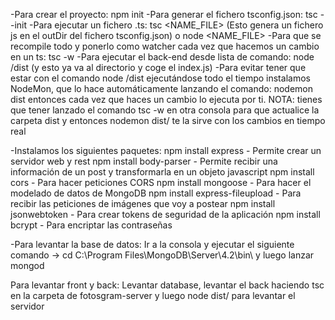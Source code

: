 -Para crear el proyecto: npm init
-Para generar el fichero tsconfig.json: tsc --init
-Para ejecutar un fichero .ts: tsc <NAME_FILE> (Esto genera un fichero js en el outDir del fichero  tsconfig.json) o node <NAME_FILE>
-Para que se recompile todo y ponerlo como watcher cada vez que hacemos un cambio en un ts: tsc -w
-Para ejecutar el back-end desde lista de comando: node /dist (y esto  ya va al directorio y coge el index.js)
-Para evitar tener que estar con el comando node /dist ejecutándose todo el tiempo instalamos NodeMon, que lo hace automáticamente 
lanzando el comando: nodemon dist entonces cada vez que haces un cambio lo ejecuta por ti. NOTA: tienes que tener lanzado el comando tsc -w en otra consola
para que actualice la carpeta dist y entonces nodemon dist/ te la sirve con los cambios en tiempo real

-Instalamos los siguientes paquetes:
npm install express             - Permite crear un servidor web y rest
npm install body-parser         - Permite recibir una información de un post y transformarla en un objeto javascript
npm install cors                - Para hacer peticiones CORS
npm install mongoose            - Para hacer el modelado de datos de MongoDB
npm install express-fileupload  - Para recibir las peticiones de imágenes que voy a postear
npm install jsonwebtoken        - Para crear tokens de seguridad de la aplicación
npm install bcrypt              - Para encriptar las contraseñas

-Para levantar la base de datos: Ir a la consola y ejecutar el siguiente comando -> cd C:\Program Files\MongoDB\Server\4.2\bin\ y luego lanzar mongod


Para levantar front y back:
Levantar database, levantar el back haciendo tsc en la carpeta de fotosgram-server y luego node dist/ para levantar el servidor
